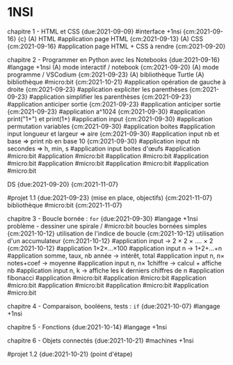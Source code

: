 # 1NSI


chapitre 1 - HTML et CSS {due:2021-09-09} #interface +1nsi {cm:2021-09-16} {c}
    (A) HTML 
    #application page HTML {cm:2021-09-13}
    (A) CSS {cm:2021-09-16}
    #application page HTML + CSS à rendre {cm:2021-09-20}


chapitre 2 - Programmer en Python avec les Notebooks {due:2021-09-16} #langage +1nsi 
    (A) mode interactif / notebook {cm:2021-09-20}
    (A) mode programme / VSCodium {cm:2021-09-23}
    (A) bibliothèque Turtle
    (A) bibliothèque #micro:bit {cm:2021-10-21}
    #application opération de gauche à droite {cm:2021-09-23}
    #application expliciter les parenthèses  {cm:2021-09-23}
    #application simplifier les parenthèses {cm:2021-09-23}
    #application anticiper sortie {cm:2021-09-23}
    #application anticiper sortie {cm:2021-09-23}
    #application a^1024 {cm:2021-09-30}
    #application print("1+") et print(1+)
    #application input {cm:2021-09-30}
    #application permutation variables {cm:2021-09-30}
    #application boites
    #application input longueur et largeur => aire {cm:2021-09-30}
    #application input nb et base => print nb en base 10 {cm:2021-09-30}
    #application input nb secondes => h, min, s
    #application input boites d'œufs
    #application #micro:bit 
    #application #micro:bit 
    #application #micro:bit 
    #application #micro:bit 
    #application #micro:bit 
    #application #micro:bit 
    #application #micro:bit 


DS {due:2021-09-20} {cm:2021-11-07}


#projet 1.1 {due:2021-09-23} (mise en place, objectifs) {cm:2021-11-07}
    bibliothèque #micro:bit {cm:2021-11-07}


chapitre 3 - Boucle bornée : `for` {due:2021-09-30} #langage +1nsi 
    problème - dessiner une spirale / #micro:bit 
    boucles bornées simples {cm:2021-10-12}
    utilisation de l'indice de boucle {cm:2021-10-12}
    utilisation d'un accumulateur {cm:2021-10-12}
    #application input -> 2 × 2 × .... × 2 {cm:2021-10-12}
    #application 1×2×...×100
    #application input n -> 1+2+...+n
    #application somme, taux, nb année -> intérêt, total
    #application input n, n× notes+coef -> moyenne
    #application input n, n× 1chiffre -> calcul + affiche nb
    #application input n, k -> affiche les k derniers chiffres de n
    #application fibonacci
    #application #micro:bit 
    #application #micro:bit 
    #application #micro:bit 
    #application #micro:bit 
    #application #micro:bit 
    #application #micro:bit 


chapitre 4 - Comparaison, booléens, tests : `if` {due:2021-10-07} #langage +1nsi 


chapitre 5 - Fonctions {due:2021-10-14} #langage +1nsi 



chapitre 6 - Objets connectés {due:2021-10-21} #machines +1nsi 


#projet 1.2 {due:2021-10-21} (point d'étape)